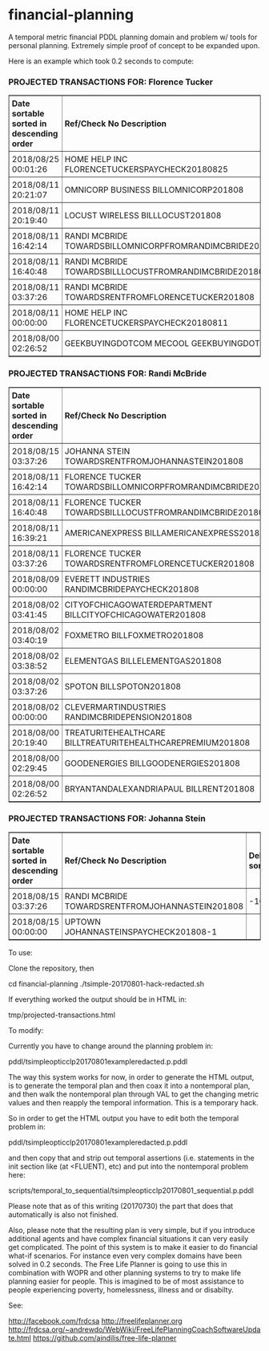 # financial-planning
A temporal metric financial PDDL planning domain and problem w/ tools for personal planning.  Extremely simple proof of concept to be expanded upon.

Here is an example which took 0.2 seconds to compute:


<h3>PROJECTED TRANSACTIONS FOR: Florence Tucker</h3>
<table border="1" cellpadding="10">
<tr><td style="padding: 5px"><b>Date sortable sorted in descending order</b></td><td style="padding: 5px"><b>Ref/Check No Description</b></td><td style="padding: 5px"><b>Debit sortable</b></td><td style="padding: 5px"><b>Credit sortable</b></td><td style="padding: 5px"><b>Balance</b></td></tr>
<tr><td style="padding: 5px">2018/08/25 00:01:26</td><td style="padding: 5px">HOME HELP INC FLORENCETUCKERSPAYCHECK20180825</td><td style="padding: 5px"></td><td style="padding: 5px">233.00</td><td style="padding: 5px">397.01</td></tr>

<tr><td style="padding: 5px">2018/08/11 20:21:07</td><td style="padding: 5px">OMNICORP BUSINESS BILLOMNICORP201808</td><td style="padding: 5px">-140.00</td><td style="padding: 5px"></td><td style="padding: 5px">164.01</td></tr>

<tr><td style="padding: 5px">2018/08/11 20:19:40</td><td style="padding: 5px">LOCUST WIRELESS BILLLOCUST201808</td><td style="padding: 5px">-110.00</td><td style="padding: 5px"></td><td style="padding: 5px">304.01</td></tr>

<tr><td style="padding: 5px">2018/08/11 16:42:14</td><td style="padding: 5px">RANDI MCBRIDE TOWARDSBILLOMNICORPFROMRANDIMCBRIDE201808</td><td style="padding: 5px"></td><td style="padding: 5px">30.00</td><td style="padding: 5px">414.01</td></tr>

<tr><td style="padding: 5px">2018/08/11 16:40:48</td><td style="padding: 5px">RANDI MCBRIDE TOWARDSBILLLOCUSTFROMRANDIMCBRIDE201808</td><td style="padding: 5px"></td><td style="padding: 5px">25.00</td><td style="padding: 5px">384.01</td></tr>

<tr><td style="padding: 5px">2018/08/11 03:37:26</td><td style="padding: 5px">RANDI MCBRIDE TOWARDSRENTFROMFLORENCETUCKER201808</td><td style="padding: 5px">-116.00</td><td style="padding: 5px"></td><td style="padding: 5px">359.01</td></tr>

<tr><td style="padding: 5px">2018/08/11 00:00:00</td><td style="padding: 5px">HOME HELP INC FLORENCETUCKERSPAYCHECK20180811</td><td style="padding: 5px"></td><td style="padding: 5px">466.00</td><td style="padding: 5px">475.01</td></tr>

<tr><td style="padding: 5px">2018/08/00 02:26:52</td><td style="padding: 5px">GEEKBUYINGDOTCOM MECOOL GEEKBUYINGDOTCOM</td><td style="padding: 5px">-35.99</td><td style="padding: 5px"></td><td style="padding: 5px">9.01</td></tr>

</table>


<h3>PROJECTED TRANSACTIONS FOR: Randi McBride</h3>
<table border="1" cellpadding="10">
<tr><td style="padding: 5px"><b>Date sortable sorted in descending order</b></td><td style="padding: 5px"><b>Ref/Check No Description</b></td><td style="padding: 5px"><b>Debit sortable</b></td><td style="padding: 5px"><b>Credit sortable</b></td><td style="padding: 5px"><b>Balance</b></td></tr>
<tr><td style="padding: 5px">2018/08/15 03:37:26</td><td style="padding: 5px">JOHANNA STEIN TOWARDSRENTFROMJOHANNASTEIN201808</td><td style="padding: 5px"></td><td style="padding: 5px">100.00</td><td style="padding: 5px">2203.61</td></tr>

<tr><td style="padding: 5px">2018/08/11 16:42:14</td><td style="padding: 5px">FLORENCE TUCKER TOWARDSBILLOMNICORPFROMRANDIMCBRIDE201808</td><td style="padding: 5px">-30.00</td><td style="padding: 5px"></td><td style="padding: 5px">2103.61</td></tr>

<tr><td style="padding: 5px">2018/08/11 16:40:48</td><td style="padding: 5px">FLORENCE TUCKER TOWARDSBILLLOCUSTFROMRANDIMCBRIDE201808</td><td style="padding: 5px">-25.00</td><td style="padding: 5px"></td><td style="padding: 5px">2133.61</td></tr>

<tr><td style="padding: 5px">2018/08/11 16:39:21</td><td style="padding: 5px">AMERICANEXPRESS BILLAMERICANEXPRESS201808</td><td style="padding: 5px">-27.00</td><td style="padding: 5px"></td><td style="padding: 5px">2158.61</td></tr>

<tr><td style="padding: 5px">2018/08/11 03:37:26</td><td style="padding: 5px">FLORENCE TUCKER TOWARDSRENTFROMFLORENCETUCKER201808</td><td style="padding: 5px"></td><td style="padding: 5px">116.00</td><td style="padding: 5px">2185.61</td></tr>

<tr><td style="padding: 5px">2018/08/09 00:00:00</td><td style="padding: 5px">EVERETT INDUSTRIES RANDIMCBRIDEPAYCHECK201808</td><td style="padding: 5px"></td><td style="padding: 5px">2011.00</td><td style="padding: 5px">2069.61</td></tr>

<tr><td style="padding: 5px">2018/08/02 03:41:45</td><td style="padding: 5px">CITYOFCHICAGOWATERDEPARTMENT BILLCITYOFCHICAGOWATER201808</td><td style="padding: 5px">-60.00</td><td style="padding: 5px"></td><td style="padding: 5px">58.61</td></tr>

<tr><td style="padding: 5px">2018/08/02 03:40:19</td><td style="padding: 5px">FOXMETRO BILLFOXMETRO201808</td><td style="padding: 5px">-30.00</td><td style="padding: 5px"></td><td style="padding: 5px">118.61</td></tr>

<tr><td style="padding: 5px">2018/08/02 03:38:52</td><td style="padding: 5px">ELEMENTGAS BILLELEMENTGAS201808</td><td style="padding: 5px">-16.00</td><td style="padding: 5px"></td><td style="padding: 5px">148.61</td></tr>

<tr><td style="padding: 5px">2018/08/02 03:37:26</td><td style="padding: 5px">SPOTON BILLSPOTON201808</td><td style="padding: 5px">-25.00</td><td style="padding: 5px"></td><td style="padding: 5px">164.61</td></tr>

<tr><td style="padding: 5px">2018/08/02 00:00:00</td><td style="padding: 5px">CLEVERMARTINDUSTRIES RANDIMCBRIDEPENSION201808</td><td style="padding: 5px"></td><td style="padding: 5px">175.95</td><td style="padding: 5px">189.61</td></tr>

<tr><td style="padding: 5px">2018/08/00 20:19:40</td><td style="padding: 5px">TREATURITEHEALTHCARE BILLTREATURITEHEALTHCAREPREMIUM201808</td><td style="padding: 5px">-235.75</td><td style="padding: 5px"></td><td style="padding: 5px">13.66</td></tr>

<tr><td style="padding: 5px">2018/08/00 02:29:45</td><td style="padding: 5px">GOODENERGIES BILLGOODENERGIES201808</td><td style="padding: 5px">-283.59</td><td style="padding: 5px"></td><td style="padding: 5px">249.41</td></tr>

<tr><td style="padding: 5px">2018/08/00 02:26:52</td><td style="padding: 5px">BRYANTANDALEXANDRIAPAUL BILLRENT201808</td><td style="padding: 5px">-1400.00</td><td style="padding: 5px"></td><td style="padding: 5px">533.00</td></tr>

</table>


<h3>PROJECTED TRANSACTIONS FOR: Johanna Stein</h3>
<table border="1" cellpadding="10">
<tr><td style="padding: 5px"><b>Date sortable sorted in descending order</b></td><td style="padding: 5px"><b>Ref/Check No Description</b></td><td style="padding: 5px"><b>Debit sortable</b></td><td style="padding: 5px"><b>Credit sortable</b></td><td style="padding: 5px"><b>Balance</b></td></tr>
<tr><td style="padding: 5px">2018/08/15 03:37:26</td><td style="padding: 5px">RANDI MCBRIDE TOWARDSRENTFROMJOHANNASTEIN201808</td><td style="padding: 5px">-100.00</td><td style="padding: 5px"></td><td style="padding: 5px"></td></tr>

<tr><td style="padding: 5px">2018/08/15 00:00:00</td><td style="padding: 5px">UPTOWN JOHANNASTEINSPAYCHECK201808-1</td><td style="padding: 5px"></td><td style="padding: 5px">100.00</td><td style="padding: 5px">100.00</td></tr>

</table>

To use:

Clone the repository, then

cd financial-planning
./tsimple-20170801-hack-redacted.sh

If everything worked the output should be in HTML in:

tmp/projected-transactions.html


To modify:

Currently you have to change around the planning problem in:

pddl/tsimpleopticclp20170801exampleredacted.p.pddl

The way this system works for now, in order to generate the HTML output, 
is to generate the temporal plan and then coax it into a nontemporal plan, 
and then walk the nontemporal plan through VAL to get the changing metric 
values and then reapply the temporal information.  This is a temporary 
hack.

So in order to get the HTML output you have to edit both the temporal 
problem in:

pddl/tsimpleopticclp20170801exampleredacted.p.pddl

and then copy that and strip out temporal assertions (i.e. statements in 
the init section like (at <TIME> <FLUENT), etc) and put into the nontemporal
problem here:

scripts/temporal_to_sequential/tsimpleopticclp20170801_sequential.p.pddl

Please note that as of this writing (20170730) the part that does that 
automatically is also not finished.

Also, please note that the resulting plan is very simple, but if you 
introduce additional agents and have complex financial situations it 
can very easily get complicated.  The point of this system is to make 
it easier to do financial what-if scenarios.  For instance even very 
complex domains have been solved in 0.2 seconds.  The Free Life Planner
is going to use this in combination with WOPR and other planning systems
to try to make life planning easier for people.  This is imagined to be
of most assistance to people experiencing poverty, homelessness, illness 
and or disabilty.

See: 

http://facebook.com/frdcsa
http://freelifeplanner.org
http://frdcsa.org/~andrewdo/WebWiki/FreeLifePlanningCoachSoftwareUpdate.html
https://github.com/aindilis/free-life-planner

